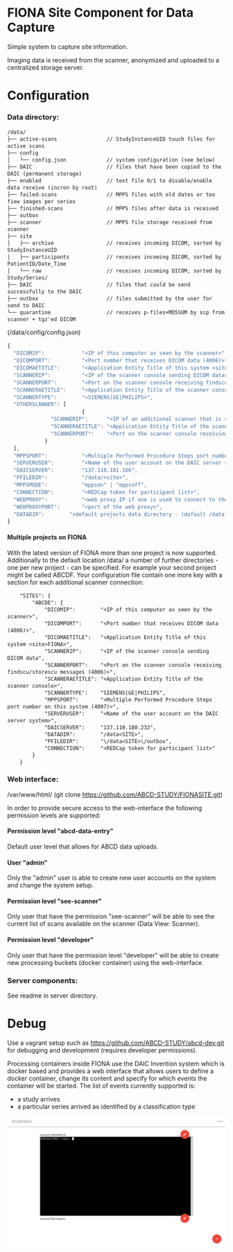 FIONA Site Component for Data Capture
======================================

Simple system to capture site information.

Imaging data is received from the scanner, anonymized and uploaded to a centralized storage server.


Configuration
=============

### Data directory:

```
/data/
├── active-scans                // StudyInstanceUID touch files for active scans
├── config
│   └── config.json             // system configuration (see below)
├── DAIC                        // files that have been copied to the DAIC (permanent storage)
├── enabled                     // text file 0/1 to disable/enable data receive (incron by root)
├── failed-scans                // MPPS files with old dates or too fiew images per series
├── finished-scans              // MPPS files after data is received
├── outbox                      
├── scanner                     // MPPS file storage received from scanner
├── site                        
│   ├── archive                 // receives incoming DICOM, sorted by StudyInstanceUID
│   ├── participants            // receives incoming DICOM, sorted by PatientID/Date_Time
│   └── raw                     // receives incoming DICOM, sorted by Study/Series/
├── DAIC                        // files that could be send successfully to the DAIC
├── outbox                      // files submitted by the user for send to DAIC
└── quarantine                  // receives p-files+MD5SUM by scp from scanner + tgz'ed DICOM
```

(/data/config/config.json)
```javascript
{
  "DICOMIP":            "<IP of this computer as seen by the scanner>",
  "DICOMPORT":          "<Port number that receives DICOM data (4006)>",
  "DICOMAETITLE":       "<Application Entity Title of this system <site>FIONA>",
  "SCANNERIP":          "<IP of the scanner console sending DICOM data>",
  "SCANNERPORT":        "<Port on the scanner console receiving findscu/storescu messages (4006)>",
  "SCANNERAETITLE":     "<Application Entity Title of the scanner console>",
  "SCANNERTYPE":        "<SIEMENS|GE|PHILIPS>",
  "OTHERSCANNER": [
                        {
			  "SCANNERIP":      "<IP of an additional scanner that is sending k-space data>",
			  "SCANNERAETITLE": "<Application Entity Title of the scanner console>",
			  "SCANNERPORT":    "<Port on the scanner console receiving findscu/storescu messages (4006)>"
			}
  ],
  "MPPSPORT":           "<Multiple Performed Procedure Steps port number on this system (4007)>",
  "SERVERUSER":         "<Name of the user account on the DAIC server system>",
  "DAICSERVER":         "137.110.181.166",
  "PFILEDIR":           "/data/<site>",
  "MPPSMODE":           "mppson" | "mppsoff",
  "CONNECTION":         "<REDCap token for participant list>",
  "WEBPROXY":           "<web proxy IP if one is used to connect to the internet>",
  "WEBPROXYPORT":       "<port of the web proxy>",
  "DATADIR": 		"<default projects data directory - (default /data)>"
}
```

#### Multiple projects on FIONA
With the latest version of FIONA more than one project is now supported. Additionally to the default location /data/ a number of further directories - one per new project - can be specified. For example your second project might be called ABCDF. Your configuration file contain one more key with a section for each additional scanner connection:
```
    "SITES": {
        "ABCDE": {
            "DICOMIP":        "<IP of this computer as seen by the scanner>",
            "DICOMPORT":      "<Port number that receives DICOM data (4006)>",
            "DICOMAETITLE":   "<Application Entity Title of this system <site>FIONA>",
            "SCANNERIP":      "<IP of the scanner console sending DICOM data",
            "SCANNERPORT":    "<Port on the scanner console receiving findscu/storescu messages (4006)>",
            "SCANNERAETITLE": "<Application Entity Title of the scanner console>",
            "SCANNERTYPE":    "SIEMENS|GE|PHILIPS",
            "MPPSPORT":       "<Multiple Performed Procedure Steps port number on this system (4007)>",
            "SERVERUSER":     "<Name of the user account on the DAIC server system>",
            "DAICSERVER":     "137.110.180.232",
            "DATADIR":	      "/data<SITE>",
            "PFILEDIR":       "\/data<SITE>\/outbox",
            "CONNECTION":     "<REDCap token for participant list>"
        }
    }

```

### Web interface:

/var/www/html/ (git clone https://github.com/ABCD-STUDY/FIONASITE.git)

In order to provide secure access to the web-interface the following permission levels are supported:

#### Permission level "abcd-data-entry"

Default user level that allows for ABCD data uploads.

#### User "admin"

Only the "admin" user is able to create new user accounts on the system and change the system setup.

#### Permission level "see-scanner"

Only user that have the permission "see-scanner" will be able to see the current list of scans available on the scanner (Data View: Scanner).

#### Permission level "developer"

Only user that have the permission level "developer" will be able to create new processing buckets (docker container) using the web-interface.

### Server components:

See readme in server directory.


Debug
======

Use a vagrant setup such as https://github.com/ABCD-STUDY/abcd-dev.git for debugging and development (requires developer permissions).

Processing containers inside FIONA use the DAIC Invention system which is docker based and provides a web interface that allows users to define a docker container, change its content and specify for which events the container will be started. The list of events currently supported is:

 * a study arrives
 * a particular series arrived as identified by a classification type

![Invention user interface](/images/docker-interface.png?raw=true "User interface for docker containers on FIONA.")